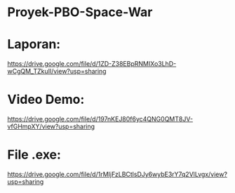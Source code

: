 # Proyek-PBO-Space-War
# Laporan: 
https://drive.google.com/file/d/1ZD-Z38EBpRNMIXo3LhD-wCgQM_TZkuIl/view?usp=sharing 
# Video Demo: 
https://drive.google.com/file/d/197nKEJ80f6yc4QNG0QMT8JV-vfGHmpXY/view?usp=sharing 
# File .exe: 
https://drive.google.com/file/d/1rMIjFzLBCtlsDJy6wybE3rY7q2VlLvgx/view?usp=sharing 
